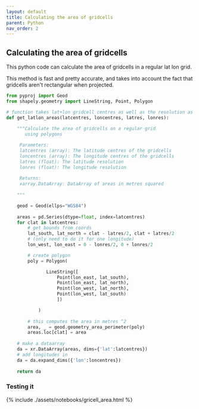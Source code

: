 ```yaml
---
layout: default
title: Calculating the area of gridcells
parent: Python
nav_order: 2
---
```


## Calculating the area of gridcells
This python code can calculate the area of gridcells in a regular lat lon grid. 

This method is fast and pretty accurate, and takes into account the fact that gridcells aren't rectangular when projected.

```python
from pyproj import Geod
from shapely.geometry import LineString, Point, Polygon

# function takes lat+lon gridcell centres as well as the resolution as input
def get_latlon_areas(latcentres, loncentres, latres, lonres):
    
    """Calculate the area of gridcells on a regular grid
       using polygons

     Parameters:
     latcentres (array): The latitude centres of the gridcells
     loncentres (array): The longitude centres of the gridcells
     latres (float): The latitude resolution
     lonres (float): The longitude resolution
    
     Returns:
     xarray.DataArray: DataArray of areas in metres squared
    
    """

    geod = Geod(ellps="WGS84")
    
    areas = pd.Series(dtype=float, index=latcentres)
    for clat in latcentres:
        # get bounds from coords
        lat_south, lat_north = clat - latres/2, clat + latres/2
        # (only need to do it for one longitude)
        lon_west, lon_east = 0 - lonres/2, 0 + lonres/2

        # create polygon
        poly = Polygon(

               LineString([
                   Point(lon_east, lat_south),
                   Point(lon_east, lat_north),
                   Point(lon_west, lat_north),
                   Point(lon_west, lat_south)
                   ])

            )
        
        # this computes the area in metres ^2
        area, _ = geod.geometry_area_perimeter(poly)
        areas.loc[clat] = area
    
    # make a dataarray
    da = xr.DataArray(areas, dims={​​​​​​'lat':latcentres}​​​​​​)
    # add longitudes in
    da = da.expand_dims({​​​​​​'lon':loncentres}​​​​​​)
    
    return da
```

### Testing it
{% include ./assets/notebooks/gricell_area.html %}
